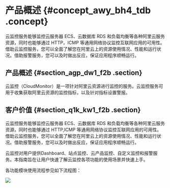# 产品概述 {#concept_awy_bh4_tdb .concept}

云监控服务能够监控云服务器 ECS、云数据库 RDS 和负载均衡等各种阿里云服务资源，同时也能够通过 HTTP，ICMP 等通用网络协议监控互联网应用的可用性。借助云监控服务，您可以全面了解您在阿里云上的资源使用情况、性能和运行状况。借助报警服务，您可以及时做出反应，保证应用程序顺畅运行。

## 产品概述 {#section_agp_dw1_f2b .section}

云监控（CloudMonitor）是一项针对阿里云资源进行监控的服务。云监控服务可用于收集获取阿里云资源的监控指标，以及针对指标设置警报。

## 客户价值 {#section_q1k_kw1_f2b .section}

云监控服务能够监控云服务器 ECS、云数据库 RDS 和负载均衡等各种阿里云服务资源，同时也能够通过 HTTP,ICMP 等通用网络协议监控互联网应用的可用性。借助云监控服务，您可以全面了解您在阿里云上的资源使用情况、性能和运行状况。借助报警服务，您可以及时做出反应，保证应用程序顺畅运行。

云监控对用户提供Dashboard、站点监控、云产品监控、自定义监控和报警服务。本指南旨在让用户快速了解云监控各项功能的使用场景并快速上手。

各功能模块使用流程参见如下流程图：

![](http://static-aliyun-doc.oss-cn-hangzhou.aliyuncs.com/assets/img/6120/6442_zh-CN.png)

